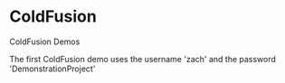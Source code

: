 # ColdFusion
ColdFusion Demos

The first ColdFusion demo uses the username 'zach' and the password 'DemonstrationProject'
